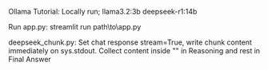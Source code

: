 Ollama Tutorial:
Locally run;
llama3.2:3b
deepseek-r1:14b

Run app.py:
streamlit run path\to\app.py

deepseek_chunk.py:
Set chat response stream=True, write chunk content immediately on sys.stdout.
Collect content inside "<think></think>" in Reasoning and rest in Final Answer
